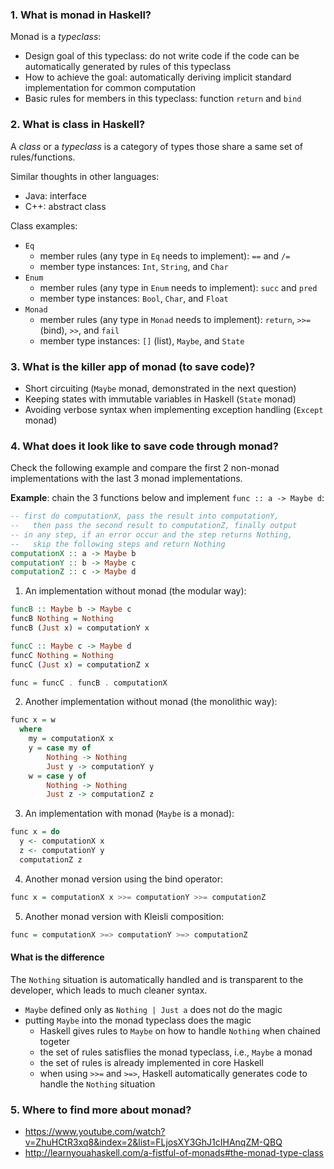 ### 1. What is monad in Haskell?
Monad is a _typeclass_:
- Design goal of this typeclass: do not write code if the code can be automatically generated by rules of this typeclass
- How to achieve the goal: automatically deriving implicit standard implementation for common computation
- Basic rules for members in this typeclass: function `return` and `bind`

### 2. What is class in Haskell?
A _class_ or a _typeclass_ is a category of types those share a same set of rules/functions.

Similar thoughts in other languages:
- Java: interface
- C++: abstract class

Class examples:
- `Eq`
  - member rules (any type in `Eq` needs to implement): `==` and `/=`
  - member type instances: `Int`, `String`, and `Char`
- `Enum`
  - member rules (any type in `Enum` needs to implement): `succ` and `pred`
  - member type instances: `Bool`, `Char`, and `Float`
- `Monad`
  - member rules (any type in `Monad` needs to implement): `return`, `>>=` (bind), `>>`, and `fail`
  - member type instances: `[]` (list), `Maybe`, and `State`
  
### 3. What is the killer app of monad (to save code)?
- Short circuiting (`Maybe` monad, demonstrated in the next question)
- Keeping states with immutable variables in Haskell (`State` monad)
- Avoiding verbose syntax when implementing exception handling (`Except` monad)

### 4. What does it look like to save code through monad?
Check the following example and compare the first 2 non-monad implementations with the last 3 monad implementations.

**Example**: chain the 3 functions below and implement `func :: a -> Maybe d`:
``` Haskell
-- first do computationX, pass the result into computationY,
--   then pass the second result to computationZ, finally output
-- in any step, if an error occur and the step returns Nothing,
--   skip the following steps and return Nothing
computationX :: a -> Maybe b
computationY :: b -> Maybe c
computationZ :: c -> Maybe d
```

1. An implementation without monad (the modular way):
``` Haskell
funcB :: Maybe b -> Maybe c
funcB Nothing = Nothing
funcB (Just x) = computationY x

funcC :: Maybe c -> Maybe d
funcC Nothing = Nothing
funcC (Just x) = computationZ x

func = funcC . funcB . computationX
```

2. Another implementation without monad (the monolithic way):
``` Haskell
func x = w
  where
    my = computationX x
    y = case my of
        Nothing -> Nothing
        Just y -> computationY y
    w = case y of
        Nothing -> Nothing
        Just z -> computationZ z
```

3. An implementation with monad (`Maybe` is a monad):
``` Haskell
func x = do
  y <- computationX x
  z <- computationY y
  computationZ z
```

4. Another monad version using the bind operator:
``` Haskell
func x = computationX x >>= computationY >>= computationZ
```

5. Another monad version with Kleisli composition:
``` Haskell
func = computationX >=> computationY >=> computationZ
```

#### What is the difference
The `Nothing` situation is automatically handled and is transparent to the developer, which leads to much cleaner syntax.
- `Maybe` defined only as `Nothing | Just a` does not do the magic
- putting `Maybe` into the monad typeclass does the magic
  - Haskell gives rules to `Maybe` on how to handle `Nothing` when chained togeter
  - the set of rules satisflies the monad typeclass, i.e., `Maybe` a monad
  - the set of rules is already implemented in core Haskell
  - when using `>>=` and `>=>`, Haskell automatically generates code to handle the `Nothing` situation

### 5. Where to find more about monad?
- https://www.youtube.com/watch?v=ZhuHCtR3xq8&index=2&list=FLjosXY3GhJ1cIHAnqZM-QBQ
- http://learnyouahaskell.com/a-fistful-of-monads#the-monad-type-class

